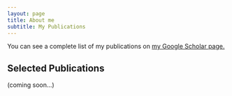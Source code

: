 ```yaml
---
layout: page
title: About me
subtitle: My Publications
---
```


You can see a complete list of my publications on [my Google Scholar page.](https://scholar.google.com.au/citations?user=CJ6W4UsAAAAJ&hl=en)


## Selected Publications
(coming soon...)

